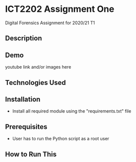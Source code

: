 # ICT2202 Assignment One
Digital Forensics Assignment for 2020/21 T1

## Description


## Demo
youtube link and/or images here

## Technologies Used


## Installation
- Install all required module using the "requirements.txt" file

## Prerequisites
- User has to run the Python script as a root user

## How to Run This
